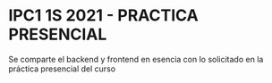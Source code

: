 # IPC1 1S 2021 - PRACTICA PRESENCIAL
 Se comparte el backend y frontend en esencia con lo solicitado en la práctica presencial del curso
